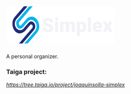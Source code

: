# <img src="https://github.com/joaquinsolla/Simplex/blob/master/assets/app_banner.png" height="100" />

A personal organizer.

### Taiga project:
_https://tree.taiga.io/project/joaquinsolla-simplex_
